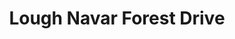 ---
title: "Lough Navar Forest Drive"
address: "Lough Navar Forest Drive, Enniskillen, Fermanagh"
tel: "+44 (0)28 6634 3032"
county: "Fermanagh"
category: "Parks"
type: "Content"
lat: "54.346771240234375"
lng: "-7.645120143890381"
---